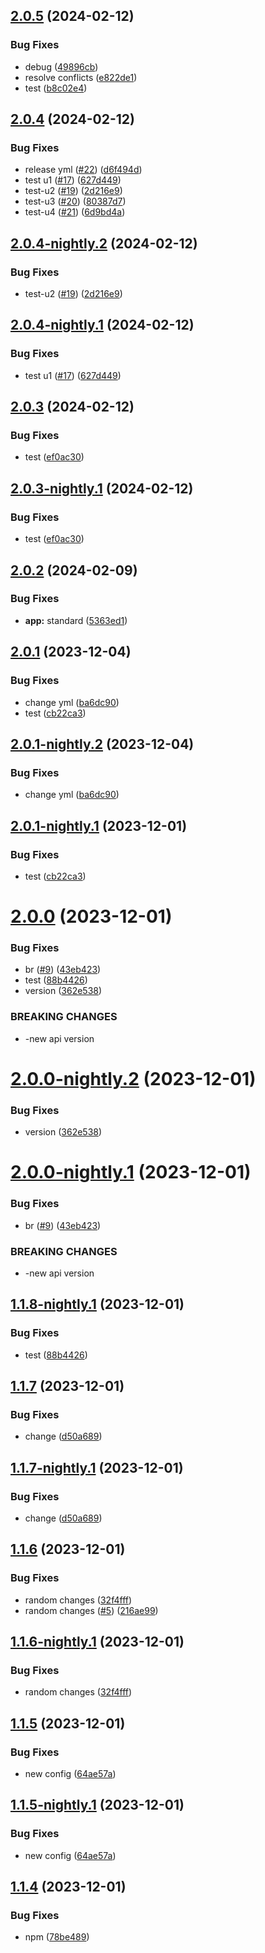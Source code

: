 ## [2.0.5](https://github.com/NunesClement/test-flow/compare/v2.0.4...v2.0.5) (2024-02-12)


### Bug Fixes

* debug ([49896cb](https://github.com/NunesClement/test-flow/commit/49896cbd9fe8d1ba0fcc11d462bf345b24bf8d3f))
* resolve conflicts ([e822de1](https://github.com/NunesClement/test-flow/commit/e822de17772c09e9feb439b510cd96a938b2561d))
* test ([b8c02e4](https://github.com/NunesClement/test-flow/commit/b8c02e48585391e15dc396503c0ce064580f4726))

## [2.0.4](https://github.com/NunesClement/test-flow/compare/v2.0.3...v2.0.4) (2024-02-12)


### Bug Fixes

* release yml ([#22](https://github.com/NunesClement/test-flow/issues/22)) ([d6f494d](https://github.com/NunesClement/test-flow/commit/d6f494dff21af3901fd643ffea75eff49b2ce546))
* test u1 ([#17](https://github.com/NunesClement/test-flow/issues/17)) ([627d449](https://github.com/NunesClement/test-flow/commit/627d449a70cf57630ce29997da353ab2d8679755))
* test-u2 ([#19](https://github.com/NunesClement/test-flow/issues/19)) ([2d216e9](https://github.com/NunesClement/test-flow/commit/2d216e95f64db4c02fe61d16132b112c3fd8e0f6))
* test-u3 ([#20](https://github.com/NunesClement/test-flow/issues/20)) ([80387d7](https://github.com/NunesClement/test-flow/commit/80387d7575fcb18e364ccce5e055180c8400b7ea))
* test-u4 ([#21](https://github.com/NunesClement/test-flow/issues/21)) ([6d9bd4a](https://github.com/NunesClement/test-flow/commit/6d9bd4a2adbc90cc0af812450c1865951400ed40))

## [2.0.4-nightly.2](https://github.com/NunesClement/test-flow/compare/v2.0.4-nightly.1...v2.0.4-nightly.2) (2024-02-12)


### Bug Fixes

* test-u2 ([#19](https://github.com/NunesClement/test-flow/issues/19)) ([2d216e9](https://github.com/NunesClement/test-flow/commit/2d216e95f64db4c02fe61d16132b112c3fd8e0f6))

## [2.0.4-nightly.1](https://github.com/NunesClement/test-flow/compare/v2.0.3...v2.0.4-nightly.1) (2024-02-12)


### Bug Fixes

* test u1 ([#17](https://github.com/NunesClement/test-flow/issues/17)) ([627d449](https://github.com/NunesClement/test-flow/commit/627d449a70cf57630ce29997da353ab2d8679755))

## [2.0.3](https://github.com/NunesClement/test-flow/compare/v2.0.2...v2.0.3) (2024-02-12)


### Bug Fixes

* test ([ef0ac30](https://github.com/NunesClement/test-flow/commit/ef0ac30e37b8a4ff8b88cc501aae9a72760e894a))

## [2.0.3-nightly.1](https://github.com/NunesClement/test-flow/compare/v2.0.2...v2.0.3-nightly.1) (2024-02-12)


### Bug Fixes

* test ([ef0ac30](https://github.com/NunesClement/test-flow/commit/ef0ac30e37b8a4ff8b88cc501aae9a72760e894a))

## [2.0.2](https://github.com/NunesClement/test-flow/compare/v2.0.1...v2.0.2) (2024-02-09)


### Bug Fixes

* **app:** standard ([5363ed1](https://github.com/NunesClement/test-flow/commit/5363ed17f9ed75221cbc9e336baafc71bd3a8848))

## [2.0.1](https://github.com/NunesClement/test-flow/compare/v2.0.0...v2.0.1) (2023-12-04)


### Bug Fixes

* change yml ([ba6dc90](https://github.com/NunesClement/test-flow/commit/ba6dc901bb9cf378126488a2cbffe13e3ec166d4))
* test ([cb22ca3](https://github.com/NunesClement/test-flow/commit/cb22ca33bdee675fb47750616466389feeb249e2))

## [2.0.1-nightly.2](https://github.com/NunesClement/test-flow/compare/v2.0.1-nightly.1...v2.0.1-nightly.2) (2023-12-04)


### Bug Fixes

* change yml ([ba6dc90](https://github.com/NunesClement/test-flow/commit/ba6dc901bb9cf378126488a2cbffe13e3ec166d4))

## [2.0.1-nightly.1](https://github.com/NunesClement/test-flow/compare/v2.0.0...v2.0.1-nightly.1) (2023-12-01)


### Bug Fixes

* test ([cb22ca3](https://github.com/NunesClement/test-flow/commit/cb22ca33bdee675fb47750616466389feeb249e2))

# [2.0.0](https://github.com/NunesClement/test-flow/compare/v1.1.7...v2.0.0) (2023-12-01)


### Bug Fixes

* br ([#9](https://github.com/NunesClement/test-flow/issues/9)) ([43eb423](https://github.com/NunesClement/test-flow/commit/43eb423438dae44ba3d60114c28a0a6118aff717))
* test ([88b4426](https://github.com/NunesClement/test-flow/commit/88b442657d3148646fc4fe7658b77a177cd50ca9))
* version ([362e538](https://github.com/NunesClement/test-flow/commit/362e5387e924a2b131f0ee05a93734e2e5856b8f))


### BREAKING CHANGES

* -new api version

# [2.0.0-nightly.2](https://github.com/NunesClement/test-flow/compare/v2.0.0-nightly.1...v2.0.0-nightly.2) (2023-12-01)


### Bug Fixes

* version ([362e538](https://github.com/NunesClement/test-flow/commit/362e5387e924a2b131f0ee05a93734e2e5856b8f))

# [2.0.0-nightly.1](https://github.com/NunesClement/test-flow/compare/v1.1.8-nightly.1...v2.0.0-nightly.1) (2023-12-01)


### Bug Fixes

* br ([#9](https://github.com/NunesClement/test-flow/issues/9)) ([43eb423](https://github.com/NunesClement/test-flow/commit/43eb423438dae44ba3d60114c28a0a6118aff717))


### BREAKING CHANGES

* -new api version

## [1.1.8-nightly.1](https://github.com/NunesClement/test-flow/compare/v1.1.7...v1.1.8-nightly.1) (2023-12-01)


### Bug Fixes

* test ([88b4426](https://github.com/NunesClement/test-flow/commit/88b442657d3148646fc4fe7658b77a177cd50ca9))

## [1.1.7](https://github.com/NunesClement/test-flow/compare/v1.1.6...v1.1.7) (2023-12-01)


### Bug Fixes

* change ([d50a689](https://github.com/NunesClement/test-flow/commit/d50a68981ab653f65e649c8ab2095c0bd921d4ce))

## [1.1.7-nightly.1](https://github.com/NunesClement/test-flow/compare/v1.1.6...v1.1.7-nightly.1) (2023-12-01)


### Bug Fixes

* change ([d50a689](https://github.com/NunesClement/test-flow/commit/d50a68981ab653f65e649c8ab2095c0bd921d4ce))

## [1.1.6](https://github.com/NunesClement/test-flow/compare/v1.1.5...v1.1.6) (2023-12-01)


### Bug Fixes

* random changes ([32f4fff](https://github.com/NunesClement/test-flow/commit/32f4fff0951c52ee6c79ba8ba0f3d9cab158ac21))
* random changes ([#5](https://github.com/NunesClement/test-flow/issues/5)) ([216ae99](https://github.com/NunesClement/test-flow/commit/216ae9990d0b0e9c83c1a309afee680b733dd520))

## [1.1.6-nightly.1](https://github.com/NunesClement/test-flow/compare/v1.1.5...v1.1.6-nightly.1) (2023-12-01)


### Bug Fixes

* random changes ([32f4fff](https://github.com/NunesClement/test-flow/commit/32f4fff0951c52ee6c79ba8ba0f3d9cab158ac21))

## [1.1.5](https://github.com/NunesClement/test-flow/compare/v1.1.4...v1.1.5) (2023-12-01)


### Bug Fixes

* new config ([64ae57a](https://github.com/NunesClement/test-flow/commit/64ae57ae59dbfb8c5ef93cc7d2535d7e36ab4c9b))

## [1.1.5-nightly.1](https://github.com/NunesClement/test-flow/compare/v1.1.4...v1.1.5-nightly.1) (2023-12-01)


### Bug Fixes

* new config ([64ae57a](https://github.com/NunesClement/test-flow/commit/64ae57ae59dbfb8c5ef93cc7d2535d7e36ab4c9b))

## [1.1.4](https://github.com/NunesClement/test-flow/compare/v1.1.3...v1.1.4) (2023-12-01)


### Bug Fixes

* npm ([78be489](https://github.com/NunesClement/test-flow/commit/78be4893b52d79ae88482a849939dc9d358945db))
